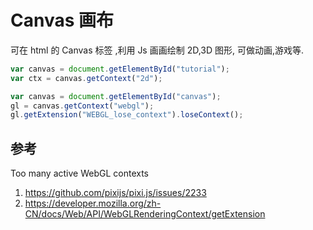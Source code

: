 # Canvas 画布

可在 html 的 Canvas 标签 ,利用 Js 画画绘制 2D,3D 图形, 可做动画,游戏等.

```js
var canvas = document.getElementById("tutorial");
var ctx = canvas.getContext("2d");

var canvas = document.getElementById("canvas");
gl = canvas.getContext("webgl");
gl.getExtension("WEBGL_lose_context").loseContext();
```

## 参考

Too many active WebGL contexts

1. https://github.com/pixijs/pixi.js/issues/2233
1. https://developer.mozilla.org/zh-CN/docs/Web/API/WebGLRenderingContext/getExtension
